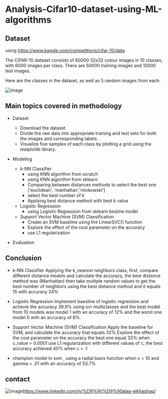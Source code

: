# Analysis-Cifar10-dataset-using-ML-algorithms


## Dataset
using https://www.kaggle.com/competitions/cifar-10/data 

The CIFAR-10 dataset consists of 60000 32x32 colour images in 10 classes, with 6000 images per class. There are 50000 training images and 10000 test images.

Here are the classes in the dataset, as well as 5 random images from each:

![image](https://user-images.githubusercontent.com/60587913/209399038-340a6b0c-81fd-41ee-86bb-78943a5574c4.png)

## Main topics covered in methodology
* Dataset
  - Download the dataset
  - Divide the raw data into appropriate training and test sets for both the images and corresponding labels .
  - Visualize five samples of each class by plotting a grid using the matplotlib library.

* Modeling
  -  k-NN Classifier
      * using KNN algorithm from scratch
      * using KNN algorithm from sklearn 
      * Comparing between distances methods to select the best one ['euclidean', 'manhattan','minkowski']
      * select the best number of k
      * Applying best distance method with best k value
  - Logistic Regression
      * using Logistic Regression from sklearn besline model
  - Support Vector Machine (SVM) Classification
      * Create an SVM baseline using the LinearSVC() function
      * Explore the effect of the cost parameter on the accuracy
      * use L1 regularization

* Evaluation

## Conclusion
* k-NN Classifier
  Applying the k_nearest neighbors class, first, compare different distance models and calculate the accuracy, the best distance method was (Manhattan) then take multiple random values to get the best number of neighbors using the best distance method and it equals 15 with accuracy 24%
  
* Logistic Regression
  Implement baesline of logistic regression and achevie the accuracy 39.9%
  using ovr multiclasses and the best model from 10 models was model 1 with an accuracy of 12% and the worst one model 0 with an accuracy of 8%. 
* Support Vector Machine (SVM) Classification
  Apply the baseline for SVM, and calculate the accuracy that equals 32%
  Explore the effect of the cost parameter on the accuracy the best one equal 33% when c_value = 0.0001
  use L1 regularization with different values of c, the best accuracy achieved 40% when c = .1 
* champion model 
  In svm , using a radial basis function when c = 10 and gamma = .01 with an accuracy of 53.7%

## contact 
![image](https://user-images.githubusercontent.com/60587913/209285099-911ab4b9-604a-45e5-8c96-ce618df56870.png)https://www.linkedin.com/in/%D9%90%D9%90alaa-elkhashap/
